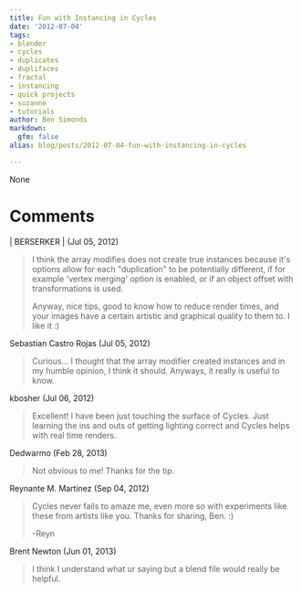 ```yaml
---
title: Fun with Instancing in Cycles
date: '2012-07-04'
tags:
- blender
- cycles
- duplicates
- duplifaces
- fractal
- instancing
- quick projects
- suzanne
- tutorials
author: Ben Simonds
markdown:
  gfm: false
alias: blog/posts/2012-07-04-fun-with-instancing-in-cycles

---
```


None




# Comments


| BERSERKER | (Jul 05, 2012)
> I think the array modifies does not create true instances because it's options allow for each "duplication" to be potentially different, if for example 'vertex merging' option is enabled, or if an object offset with transformations is used.
> 
> Anyway, nice tips, good to know how to reduce render times, and your images have a certain artistic and graphical quality to them to. I like it :)

Sebastian Castro Rojas (Jul 05, 2012)
> Curious... I thought that the array modifier created instances and in my humble opinion, I think it should. Anyways, it really is useful to know.

kbosher (Jul 06, 2012)
> Excellent!  I have been just touching the surface of Cycles.  Just learning the ins and outs of getting lighting correct and Cycles helps with real time renders.

Dedwarmo (Feb 28, 2013)
> Not obvious to me!  Thanks for the tip.

Reynante M. Martinez (Sep 04, 2012)
> Cycles never fails to amaze me, even more so with experiments like these from artists like you.  Thanks for sharing, Ben.  :)
> 
> -Reyn

Brent Newton (Jun 01, 2013)
> I think I understand what ur saying but a blend file would really be helpful.
